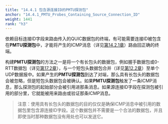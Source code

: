 ```yaml
---
title: "14.4.1 包含源连接ID的PMTU探测包"
anchor: "14.4.1_PMTU_Probes_Containing_Source_Connection_ID"
weight: 1441
rank: "h3"
---
```


依赖目标连接ID字段来路由传入的QUIC数据包的终端，有可能需要连接ID被包含在**PMTU探测包**中，才能将产生的ICMP消息（详见[第14.2.1章](#14.2.1_Handling_of_ICMP_Messages_by_PMTUD)）路由回正确的终端。

构建**PMTU探测包**的方法之一是将一个有长包头的数据包，例如握手数据包或0-RTT数据包（详见[第17.2章](#17.2_Long_Header_Packets)），与一个短包头数据包合并（详见[第12.2章](#12.2_Coalescing_Packets)）至单个UDP数据报中。如果产生的**PMTU探测包**到达了对端，那么具有长包头的数据包会被忽略，但是短包头数据包会被确认。如果**PMTU探测包**触发了一条ICMP消息，那么探测包的起始部分会被引用进那条消息。如果源连接ID字段在探测包被引用的部分里，它就能被用来路由或验证那条ICMP消息。

> 注意：使用具有长包头的数据包的目的仅仅是确保ICMP消息中被引用的数据包里包含源连接ID字段。这个数据包并不需要是一个合法的数据包，并且即使当时那种数据包没有用处也可以发送它。
